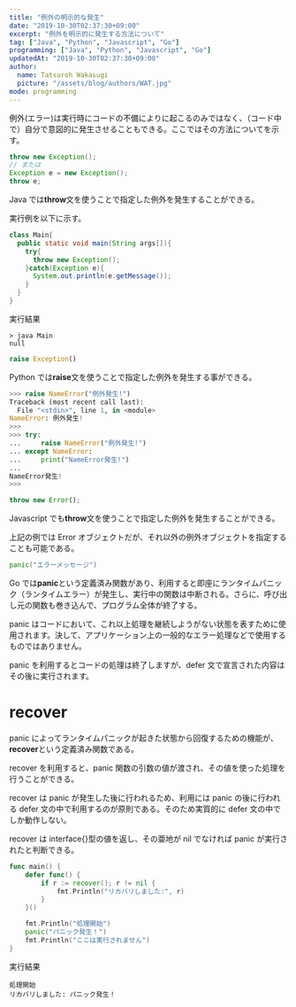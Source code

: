 ```yaml
---
title: "例外の明示的な発生"
date: "2019-10-30T02:37:30+09:00"
excerpt: "例外を明示的に発生する方法について"
tag: ["Java", "Python", "Javascript", "Go"]
programming: ["Java", "Python", "Javascript", "Go"]
updatedAt: "2019-10-30T02:37:30+09:00"
author:
  name: Tatsuroh Wakasugi
  picture: "/assets/blog/authors/WAT.jpg"
mode: programming
---
```


例外(エラー)は実行時にコードの不備によりに起こるのみではなく、（コード中で）自分で意図的に発生させることもできる。ここではその方法についてを示す。

<div class="note_content_by_programming_language" id="note_content_Java">

```java
throw new Exception();
// または
Exception e = new Exception();
throw e;
```

Java では**throw**文を使うことで指定した例外を発生することができる。

実行例を以下に示す。

```java
class Main{
  public static void main(String args[]){
    try{
      throw new Exception();
    }catch(Exception e){
      System.out.println(e.getMessage());
    }
  }
}
```

実行結果

```
> java Main
null
```

</div>
<div class="note_content_by_programming_language" id="note_content_Python">

```python
raise Exception()
```

Python では**raise**文を使うことで指定した例外を発生する事ができる。

```python
>>> raise NameError("例外発生!")
Traceback (most recent call last):
  File "<stdin>", line 1, in <module>
NameError: 例外発生!
>>>
>>> try:
...     raise NameError("例外発生!")
... except NameError:
...     print("NameError発生!")
...
NameError発生!
>>>
```

</div>
<div class="note_content_by_programming_language" id="note_content_Javascript">

```javascript
throw new Error();
```

Javascript でも**throw**文を使うことで指定した例外を発生することができる。

上記の例では Error オブジェクトだが、それ以外の例外オブジェクトを指定することも可能である。

</div>
<div class="note_content_by_programming_language" id="note_content_Javascript">

```go
panic("エラーメッセージ")
```

Go では**panic**という定義済み関数があり、利用すると即座にランタイムパニック（ランタイムエラー）が発生し、実行中の関数は中断される。さらに、呼び出し元の関数も巻き込んで、プログラム全体が終了する。

panic はコードにおいて、これ以上処理を継続しようがない状態を表すために使用されます。決して、アプリケーション上の一般的なエラー処理などで使用するものではありません。

panic を利用するとコードの処理は終了しますが、defer 文で宣言された内容はその後に実行されます。

# recover

panic によってランタイムパニックが起きた状態から回復するための機能が、**recover**という定義済み関数である。

recover を利用すると、panic 関数の引数の値が渡され、その値を使った処理を行うことができる。

recover は panic が発生した後に行われるため、利用には panic の後に行われる defer 文の中で利用するのが原則である。そのため実質的に defer 文の中でしか動作しない。

recover は interface{}型の値を返し、その亜地が nil でなければ panic が実行されたと判断できる。

```go
func main() {
    defer func() {
        if r := recover(); r != nil {
            fmt.Println("リカバリしました:", r)
        }
    }()

    fmt.Println("処理開始")
    panic("パニック発生！")
    fmt.Println("ここは実行されません")
}
```

実行結果

```
処理開始
リカバリしました: パニック発生！
```

</div>
